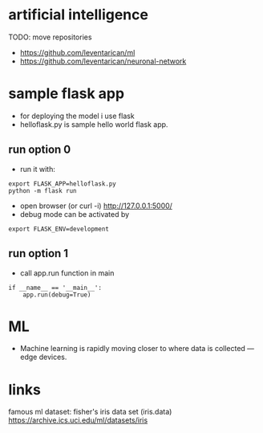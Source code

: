 # artificial intelligence

TODO: move repositories
* https://github.com/leventarican/ml
* https://github.com/leventarican/neuronal-network

# sample flask app
* for deploying the model i use flask
* helloflask.py is sample hello world flask app.

## run option 0
* run it with:
```
export FLASK_APP=helloflask.py
python -m flask run
```
* open browser (or curl -i) http://127.0.0.1:5000/
* debug mode can be activated by
```
export FLASK_ENV=development
```

## run option 1
* call app.run function in main
```
if __name__ == '__main__':
    app.run(debug=True)
```

# ML
* Machine learning is rapidly moving closer to where data is collected — edge devices.

# links
famous ml dataset: fisher's iris data set (iris.data)
https://archive.ics.uci.edu/ml/datasets/iris
